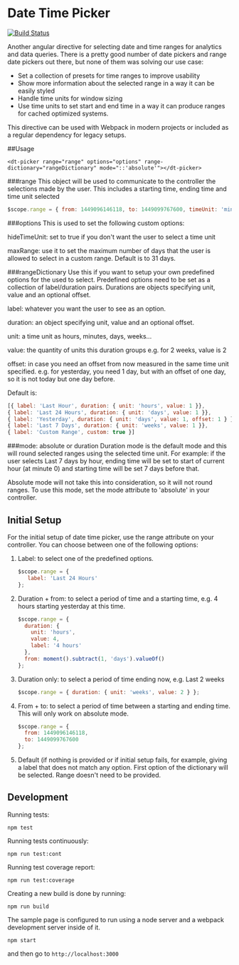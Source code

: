 Date Time Picker
================

[![Build Status](https://travis-ci.org/gabyvs/date-time-picker.svg?branch=master)](https://travis-ci.org/gabyvs/date-time-picker)

Another angular directive for selecting date and time ranges for analytics and data queries. There is a pretty good
number of date pickers and range date pickers out there, but none of them was solving our use case:

* Set a collection of presets for time ranges to improve usability
* Show more information about the selected range in a way it can be easily styled
* Handle time units for window sizing
* Use time units to set start and end time in a way it can produce ranges for cached optimized systems.

This directive can be used with Webpack in modern projects or included as a regular dependency for legacy setups.

##Usage

`<dt-picker range="range" options="options" range-dictionary="rangeDictionary" mode="::'absolute'"></dt-picker>`

###range
This object will be used to communicate to the controller the selections made by the user. This includes a starting time, ending time and time unit selected

```javascript
$scope.range = { from: 1449096146118, to: 1449099767600, timeUnit: 'minute' }
```
###options
This is used to set the following custom options:

hideTimeUnit: set to true if you don't want the user to select a time unit

maxRange: use it to set the maximum number of days that the user is allowed to select in a custom range. Default is to 31 days.

###rangeDictionary
Use this if you want to setup your own predefined options for the used to select. Predefined options need to be set as a collection of label/duration pairs. Durations are objects specifying unit, value and an optional offset.

label: whatever you want the user to see as an option.

duration: an object specifying unit, value and an optional offset.

unit: a time unit as hours, minutes, days, weeks...

value: the quantity of units this duration groups e.g. for 2 weeks, value is 2

offset: in case you need an offset from now measured in the same time unit specified. e.g. for yesterday, you need 1 day, but with an offset of one day, so it is not today but one day before.
    
Default is:
```javascript
[{ label: 'Last Hour', duration: { unit: 'hours', value: 1 }},
{ label: 'Last 24 Hours', duration: { unit: 'days', value: 1 }},
{ label: 'Yesterday', duration: { unit: 'days', value: 1, offset: 1 } },
{ label: 'Last 7 Days', duration: { unit: 'weeks', value: 1 }},
{ label: 'Custom Range', custom: true }]
```

###mode: absolute or duration
Duration mode is the default mode and this will round selected ranges using the selected time unit.
For example: if the user selects Last 7 days by hour, ending time will be set to start of current hour (at minute 0) and starting time will be set 7 days before that.

Absolute mode will not take this into consideration, so it will not round ranges.
To use this mode, set the mode attribute to 'absolute' in your controller.

Initial Setup
-----------
For the initial setup of date time picker, use the range attribute on your controller. You can choose between one of the following options:

1. Label: to select one of the predefined options.
   ```javascript
   $scope.range = {
      label: 'Last 24 Hours'
   };
   ```
   
2. Duration + from: to select a period of time and a starting time, e.g. 4 hours starting yesterday at this time.
   ```javascript
   $scope.range = {
     duration: {
       unit: 'hours',
       value: 4,
       label: '4 hours'
     },
     from: moment().subtract(1, 'days').valueOf()
   };
   ```
   
3. Duration only: to select a period of time ending now, e.g. Last 2 weeks
   ```javascript
   $scope.range = { duration: { unit: 'weeks', value: 2 } };
   ```
   
4. From + to: to select a period of time between a starting and ending time. This will only work on absolute mode.
   ```javascript
   $scope.range = {
     from: 1449096146118,
     to: 1449099767600
   };
   ```
   
5. Default (if nothing is provided or if initial setup fails, for example, giving a label that does not match any option.
First option of the dictionary will be selected. Range doesn't need to be provided.

Development
-----------

Running tests:

    npm test
    
Running tests continuously:

    npm run test:cont
    
Running test coverage report:

    npm run test:coverage

Creating a new build is done by running:

    npm run build

The sample page is configured to run using a node server and a webpack development server
inside of it.

    npm start

and then go to `http://localhost:3000`

